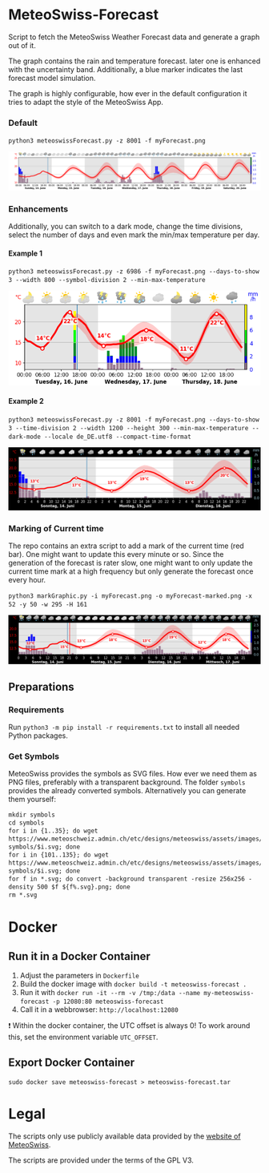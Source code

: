# MeteoSwiss-Forecast
Script to fetch the MeteoSwiss Weather Forecast data and generate a graph out of it.

The graph contains the rain and temperature forecast. later one is enhanced with the uncertainty band. Additionally, a blue marker indicates the last forecast model simulation.

The graph is highly configurable, how ever in the default configuration it tries to adapt the style of the MeteoSwiss App.

### Default
`python3 meteoswissForecast.py -z 8001 -f myForecast.png`

![MeteoSwiss Style](doc/default.png)

### Enhancements
Additionally, you can switch to a dark mode, change the time divisions, select the number of days and even mark the min/max temperature per day.

#### Example 1
`python3 meteoswissForecast.py -z 6986 -f myForecast.png --days-to-show 3 --width 800 --symbol-division 2 --min-max-temperature`

![MeteoSwiss Style](doc/example1.png)

#### Example 2
`python3 meteoswissForecast.py -z 8001 -f myForecast.png --days-to-show 3 --time-division 2 --width 1200 --height 300 --min-max-temperature --dark-mode --locale de_DE.utf8 --compact-time-format`

![MeteoSwiss Style](doc/example2.png)

### Marking of Current time
The repo contains an extra script to add a mark of the current time (red bar). One might want to update this every minute or so.
Since the generation of the forecast is rater slow, one might want to only update the current time mark at a high frequency but only generate the forecast once every hour.

`python3 markGraphic.py -i myForecast.png -o myForecast-marked.png -x 52 -y 50 -w 295 -H 161`

![MeteoSwiss Style](doc/forecast-marked.png)


## Preparations
### Requirements
Run `python3 -m pip install -r requirements.txt` to install all needed Python packages.

### Get Symbols
MeteoSwiss provides the symbols as SVG files. How ever we need them as PNG files, preferably with a transparent background.
The folder `symbols` provides the already converted symbols. Alternatively you can generate them yourself:
```
mkdir symbols
cd symbols
for i in {1..35}; do wget https://www.meteoschweiz.admin.ch/etc/designs/meteoswiss/assets/images/icons/meteo/weather-symbols/$i.svg; done
for i in {101..135}; do wget https://www.meteoschweiz.admin.ch/etc/designs/meteoswiss/assets/images/icons/meteo/weather-symbols/$i.svg; done
for f in *.svg; do convert -background transparent -resize 256x256 -density 500 $f ${f%.svg}.png; done
rm *.svg
```


# Docker
## Run it in a Docker Container
1. Adjust the parameters in `Dockerfile`
1. Build the docker image with `docker build -t meteoswiss-forecast .`
1. Run it with `docker run -it --rm -v /tmp:/data --name my-meteoswiss-forecast -p 12080:80 meteoswiss-forecast`
1. Call it in a webbrowser: `http://localhost:12080`

:exclamation: Within the docker container, the UTC offset is always 0! To work around this, set the environment variable `UTC_OFFSET`.

## Export Docker Container
`sudo docker save meteoswiss-forecast > meteoswiss-forecast.tar`


# Legal
The scripts only use publicly available data provided by the [website of MeteoSwiss](https://www.meteoschweiz.admin.ch/home.html?tab=overview). 

The scripts are provided under the terms of the GPL V3.
